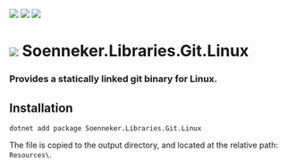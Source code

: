 ﻿[![](https://img.shields.io/nuget/v/soenneker.libraries.git.linux.svg?style=for-the-badge)](https://www.nuget.org/packages/soenneker.libraries.git.linux/)
[![](https://img.shields.io/github/actions/workflow/status/soenneker/soenneker.libraries.git.linux/build-and-test.yml?style=for-the-badge)](https://github.com/soenneker/soenneker.libraries.git.linux/actions/workflows/build-and-test.yml)
[![](https://img.shields.io/nuget/dt/soenneker.libraries.git.linux.svg?style=for-the-badge)](https://www.nuget.org/packages/soenneker.libraries.git.linux/)

# ![](https://user-images.githubusercontent.com/4441470/224455560-91ed3ee7-f510-4041-a8d2-3fc093025112.png) Soenneker.Libraries.Git.Linux
### Provides a statically linked git binary for Linux.

## Installation

```
dotnet add package Soenneker.Libraries.Git.Linux
```

The file is copied to the output directory, and located at the relative path: `Resources\`.
